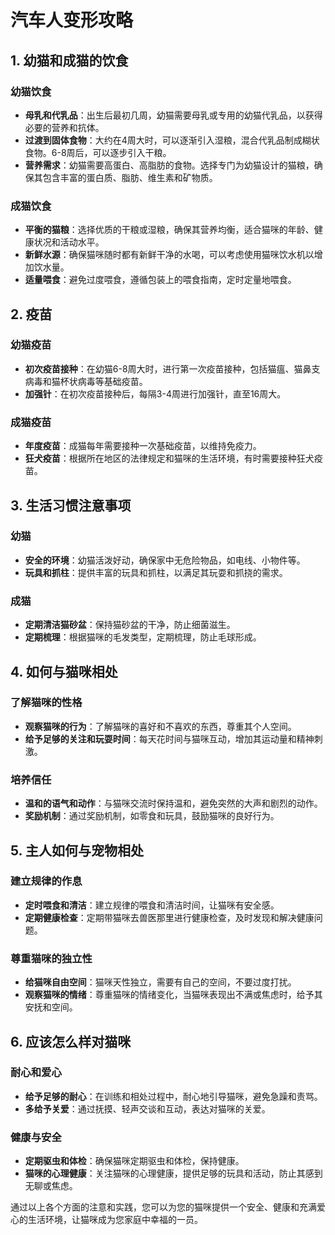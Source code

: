 # 汽车人变形攻略

## 1. 幼猫和成猫的饮食

### 幼猫饮食

- **母乳和代乳品**：出生后最初几周，幼猫需要母乳或专用的幼猫代乳品，以获得必要的营养和抗体。
- **过渡到固体食物**：大约在4周大时，可以逐渐引入湿粮，混合代乳品制成糊状食物。6-8周后，可以逐步引入干粮。
- **营养需求**：幼猫需要高蛋白、高脂肪的食物。选择专门为幼猫设计的猫粮，确保其包含丰富的蛋白质、脂肪、维生素和矿物质。

### 成猫饮食

- **平衡的猫粮**：选择优质的干粮或湿粮，确保其营养均衡，适合猫咪的年龄、健康状况和活动水平。
- **新鲜水源**：确保猫咪随时都有新鲜干净的水喝，可以考虑使用猫咪饮水机以增加饮水量。
- **适量喂食**：避免过度喂食，遵循包装上的喂食指南，定时定量地喂食。

## 2. 疫苗

### 幼猫疫苗

- **初次疫苗接种**：在幼猫6-8周大时，进行第一次疫苗接种，包括猫瘟、猫鼻支病毒和猫杯状病毒等基础疫苗。
- **加强针**：在初次疫苗接种后，每隔3-4周进行加强针，直至16周大。

### 成猫疫苗

- **年度疫苗**：成猫每年需要接种一次基础疫苗，以维持免疫力。
- **狂犬疫苗**：根据所在地区的法律规定和猫咪的生活环境，有时需要接种狂犬疫苗。

## 3. 生活习惯注意事项

### 幼猫

- **安全的环境**：幼猫活泼好动，确保家中无危险物品，如电线、小物件等。
- **玩具和抓柱**：提供丰富的玩具和抓柱，以满足其玩耍和抓挠的需求。

### 成猫

- **定期清洁猫砂盆**：保持猫砂盆的干净，防止细菌滋生。
- **定期梳理**：根据猫咪的毛发类型，定期梳理，防止毛球形成。

## 4. 如何与猫咪相处

### 了解猫咪的性格

- **观察猫咪的行为**：了解猫咪的喜好和不喜欢的东西，尊重其个人空间。
- **给予足够的关注和玩耍时间**：每天花时间与猫咪互动，增加其运动量和精神刺激。

### 培养信任

- **温和的语气和动作**：与猫咪交流时保持温和，避免突然的大声和剧烈的动作。
- **奖励机制**：通过奖励机制，如零食和玩具，鼓励猫咪的良好行为。

## 5. 主人如何与宠物相处

### 建立规律的作息

- **定时喂食和清洁**：建立规律的喂食和清洁时间，让猫咪有安全感。
- **定期健康检查**：定期带猫咪去兽医那里进行健康检查，及时发现和解决健康问题。

### 尊重猫咪的独立性

- **给猫咪自由空间**：猫咪天性独立，需要有自己的空间，不要过度打扰。
- **观察猫咪的情绪**：尊重猫咪的情绪变化，当猫咪表现出不满或焦虑时，给予其安抚和空间。

## 6. 应该怎么样对猫咪

### 耐心和爱心

- **给予足够的耐心**：在训练和相处过程中，耐心地引导猫咪，避免急躁和责骂。
- **多给予关爱**：通过抚摸、轻声交谈和互动，表达对猫咪的关爱。

### 健康与安全

- **定期驱虫和体检**：确保猫咪定期驱虫和体检，保持健康。
- **猫咪的心理健康**：关注猫咪的心理健康，提供足够的玩具和活动，防止其感到无聊或焦虑。

通过以上各个方面的注意和实践，您可以为您的猫咪提供一个安全、健康和充满爱心的生活环境，让猫咪成为您家庭中幸福的一员。
